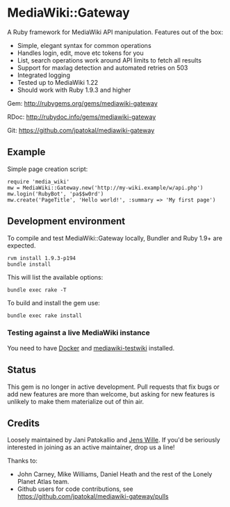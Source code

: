 # MediaWiki::Gateway

A Ruby framework for MediaWiki API manipulation.  Features out of the box:

* Simple, elegant syntax for common operations
* Handles login, edit, move etc tokens for you
* List, search operations work around API limits to fetch all results
* Support for maxlag detection and automated retries on 503
* Integrated logging
* Tested up to MediaWiki 1.22
* Should work with Ruby 1.9.3 and higher

Gem:  http://rubygems.org/gems/mediawiki-gateway

RDoc: http://rubydoc.info/gems/mediawiki-gateway

Git:  https://github.com/jpatokal/mediawiki-gateway

## Example

Simple page creation script:

    require 'media_wiki'
    mw = MediaWiki::Gateway.new('http://my-wiki.example/w/api.php')
    mw.login('RubyBot', 'pa$$w0rd')
    mw.create('PageTitle', 'Hello world!', :summary => 'My first page')

## Development environment

To compile and test MediaWiki::Gateway locally, Bundler and Ruby 1.9+ are expected.

    rvm install 1.9.3-p194
    bundle install

This will list the available options:

    bundle exec rake -T

To build and install the gem use:

    bundle exec rake install

### Testing against a live MediaWiki instance

You need to have [Docker](https://docker.com) and [mediawiki-testwiki](https://rubygems.org/gems/mediawiki-testwiki) installed.

## Status

This gem is no longer in active development.  Pull requests that fix bugs or add new features are more than welcome, but asking for new features is unlikely to make them materialize out of thin air.

## Credits

Loosely maintained by Jani Patokallio and [Jens Wille](https://github.com/blackwinter).  If you'd be seriously interested in joining as an active maintainer, drop us a line!

Thanks to:
* John Carney, Mike Williams, Daniel Heath and the rest of the Lonely Planet Atlas team.
* Github users for code contributions, see https://github.com/jpatokal/mediawiki-gateway/pulls

